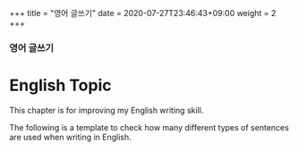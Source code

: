 +++
title = "영어 글쓰기"
date = 2020-07-27T23:46:43+09:00
weight = 2
+++

### 영어 글쓰기

# English Topic

This chapter is for improving my English writing skill.

The following is a template to check how many different types of sentences are used when writing in English.
